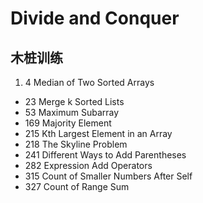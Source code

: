 # Divide and Conquer 


## 木桩训练

1. 4 Median of Two Sorted Arrays
* 23 Merge k Sorted Lists
* 53 Maximum Subarray
* 169 Majority Element 
* 215 Kth Largest Element in an Array
* 218 The Skyline Problem
* 241 Different Ways to Add Parentheses 
* 282 Expression Add Operators
* 315 Count of Smaller Numbers After Self
* 327 Count of Range Sum 

